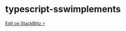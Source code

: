 # typescript-sswimplements

[Edit on StackBlitz ⚡️](https://stackblitz.com/edit/typescript-sswimplements)